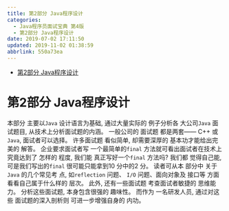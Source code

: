 ```yaml
---
title: 第2部分 Java程序设计
categories: 
  - Java程序员面试宝典 第4版
  - 第2部分 Java程序设计
date: 2019-07-02 17:11:50
updated: 2019-11-02 01:38:59
abbrlink: 550a73ea
---
```

- [第2部分 Java程序设计](/ReadingNotes/550a73ea/#第2部分-Java程序设计)

<!--more-->
<script src="https://cdn.bootcss.com/jquery/3.4.0/jquery.slim.min.js"></script>
<script>$(document).ready(function () {$(".post-body > ul:nth-child(1)").hide();});</script>

<!--end-->
# 第2部分 Java程序设计 #
本部分 主要以`Java` 设计语言为基础, 通过大量实际的 例子分析各 大公司`Java` 面试题目, 从技术上分析面试题的内涵。 一般公司的 面试题 都是两套—— C++ 或`Java`, 面试者可以选择。
许多面试题 看似简单, 却需要深厚的 基本功才能给出完美的 解答。 企业要求面试者写 一个最简单的`final` 方法就可看出面试者在技术上究竟达到了 怎样的 程度, 我们能 真正写好一个`final` 方法吗? 我们都 觉得自己能, 可是我们写出的`final` 很可能只能拿到10 分中的2 分。 读者可从本 部分中 关于`Java` 的几个常见考 点, 如`reflection` 问题、 `I/O` 问题、面向对象及 接口等 方面看看自己属于什么样的 层次。 此外, 还有一些面试题 考查面试者敏捷的 思维能力。
分析这些面试题, 本身包含很强的 趣味性。 而作为 一名研发人员, 通过对这些 面试题的深入剖析则 可进一步增强自身的 内功。

